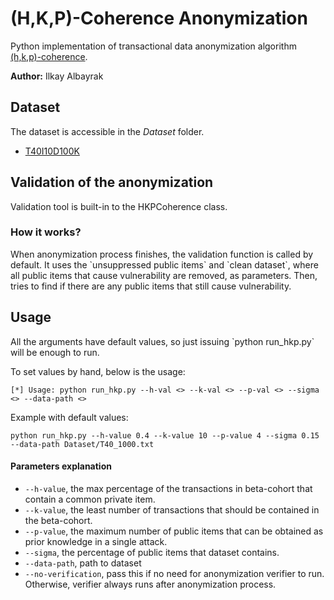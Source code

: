 <h1>(H,K,P)-Coherence Anonymization </h1>
Python implementation of transactional data anonymization 
algorithm <a href="https://dl.acm.org/doi/10.1145/1401890.1401982">(h,k,p)-coherence</a>.

<p><b>Author:</b> Ilkay Albayrak</p>

<h2>Dataset</h2>
The dataset is accessible in the <i>Dataset</i> folder.


* <a href="http://fimi.uantwerpen.be/data/T40I10D100K.dat">T40I10D100K</a>      

<h2>Validation of the anonymization</h2>
Validation tool is built-in to the HKPCoherence class. 
<h3><b>How it works?</b></h3> 
When anonymization process finishes, the validation function is called by default.
It uses the `unsuppressed public items` and `clean dataset`, where all public items that cause vulnerability are
removed, as parameters. Then, tries to find if there are any public items that still
cause vulnerability.



<h2>Usage</h2>
All the arguments have default values, so just issuing `python run_hkp.py` will be enough to run.

To set values by hand, below is the usage:
```shell
[*] Usage: python run_hkp.py --h-val <> --k-val <> --p-val <> --sigma <> --data-path <>
```

Example with default values:
```shell
python run_hkp.py --h-value 0.4 --k-value 10 --p-value 4 --sigma 0.15 --data-path Dataset/T40_1000.txt 
```
#### Parameters explanation
* `--h-value`, the max percentage of the transactions in beta-cohort that contain a common private item.
* `--k-value`, the least number of transactions that should be contained in the beta-cohort.
* `--p-value`, the maximum number of public items that can be obtained as prior knowledge in a single attack.
* `--sigma`, the percentage of public items that dataset contains.
* `--data-path`, path to dataset
* `--no-verification`, pass this if no need for anonymization verifier to run. Otherwise, verifier always runs after anonymization process. 
